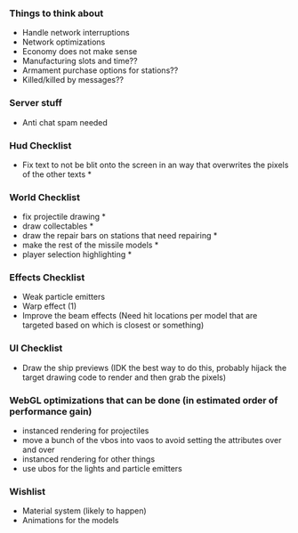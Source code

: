 ### Things to think about

- Handle network interruptions
- Network optimizations
- Economy does not make sense
- Manufacturing slots and time??
- Armament purchase options for stations??
- Killed/killed by messages??

### Server stuff

- Anti chat spam needed

### Hud Checklist

- Fix text to not be blit onto the screen in an way that overwrites the pixels of the other texts *

### World Checklist

- fix projectile drawing *
- draw collectables *
- draw the repair bars on stations that need repairing *
- make the rest of the missile models *
- player selection highlighting *

### Effects Checklist

- Weak particle emitters
- Warp effect (1)
- Improve the beam effects (Need hit locations per model that are targeted based on which is closest or something)

### UI Checklist

- Draw the ship previews (IDK the best way to do this, probably hijack the target drawing code to render and then grab the pixels)

### WebGL optimizations that can be done (in estimated order of performance gain)

- instanced rendering for projectiles
- move a bunch of the vbos into vaos to avoid setting the attributes over and over
- instanced rendering for other things
- use ubos for the lights and particle emitters

### Wishlist

- Material system (likely to happen)
- Animations for the models
